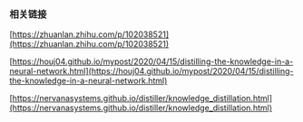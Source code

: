 

### 相关链接

[https://zhuanlan.zhihu.com/p/102038521](https://zhuanlan.zhihu.com/p/102038521)

[https://houj04.github.io/mypost/2020/04/15/distilling-the-knowledge-in-a-neural-network.html](https://houj04.github.io/mypost/2020/04/15/distilling-the-knowledge-in-a-neural-network.html)

[https://nervanasystems.github.io/distiller/knowledge_distillation.html](https://nervanasystems.github.io/distiller/knowledge_distillation.html)
